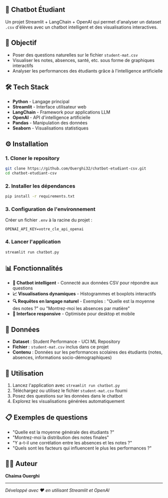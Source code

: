 ## 🤖 Chatbot Étudiant

Un projet Streamlit + LangChain + OpenAI qui permet d'analyser un dataset `.csv` d'élèves avec un chatbot intelligent et des visualisations interactives.

## 🎯 Objectif

- Poser des questions naturelles sur le fichier `student-mat.csv`
- Visualiser les notes, absences, santé, etc. sous forme de graphiques interactifs
- Analyser les performances des étudiants grâce à l'intelligence artificielle

## 🛠️ Tech Stack

- **Python** - Langage principal
- **Streamlit** - Interface utilisateur web
- **LangChain** - Framework pour applications LLM
- **OpenAI** - API d'intelligence artificielle
- **Pandas** - Manipulation des données
- **Seaborn** - Visualisations statistiques

## ⚙️ Installation

### 1. Cloner le repository
```bash
git clone https://github.com/Ouerghi32/chatbot-etudiant-csv.git
cd chatbot-etudiant-csv
```

### 2. Installer les dépendances
```bash
pip install -r requirements.txt
```

### 3. Configuration de l'environnement
Créer un fichier `.env` à la racine du projet :
```env
OPENAI_API_KEY=votre_cle_api_openai
```

### 4. Lancer l'application
```bash
streamlit run chatbot.py
```

## 📊 Fonctionnalités

- **💬 Chatbot intelligent** - Connecté aux données CSV pour répondre aux questions
- **📈 Visualisations dynamiques** - Histogrammes et boxplots interactifs
- **🔍 Requêtes en langage naturel** - Exemples : "Quelle est la moyenne des notes ?" ou "Montrez-moi les absences par matière"
- **📱 Interface responsive** - Optimisée pour desktop et mobile

## 📁 Données

- **Dataset** : Student Performance - UCI ML Repository
- **Fichier** : `student-mat.csv` inclus dans ce projet
- **Contenu** : Données sur les performances scolaires des étudiants (notes, absences, informations socio-démographiques)

## 🚀 Utilisation

1. Lancez l'application avec `streamlit run chatbot.py`
2. Téléchargez ou utilisez le fichier `student-mat.csv` fourni
3. Posez des questions sur les données dans le chatbot
4. Explorez les visualisations générées automatiquement

## 📋 Exemples de questions

- "Quelle est la moyenne générale des étudiants ?"
- "Montrez-moi la distribution des notes finales"
- "Y a-t-il une corrélation entre les absences et les notes ?"
- "Quels sont les facteurs qui influencent le plus les performances ?"


## 👨‍💻 Auteur

**Chaima Ouerghi**

---

*Développé avec ❤️ en utilisant Streamlit et OpenAI*

